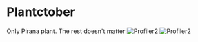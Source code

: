 # Plantctober
Only Pirana plant. The rest doesn't matter
![Profiler2](https://cdn.discordapp.com/attachments/577302803199033357/894064957803622440/unknown.png)
![Profiler2](https://cdn.discordapp.com/attachments/577302803199033357/893732963123089428/unknown.png)
